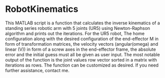 # RobotKinematics
This MATLAB script is a function that calculates the inverse kinematics of a standing series robotic arm with 5 joints (UR5) using Newton-Raphson algorithm and prints out the iterations. For the UR5 robot, The home configuration along with the desired configuration of the end-effector M in form of transformation matrices, the velocity vectors (angular(omega) and linear (V)) in form of a screw axes in the end-effector frame, the absolute error and the initial guess must all be given as user input. The most notable output of the function is the joint values row vector sorted in a matrix with iterations as rows. The function can be customized as desired. If you need further assistance, contact me. 
